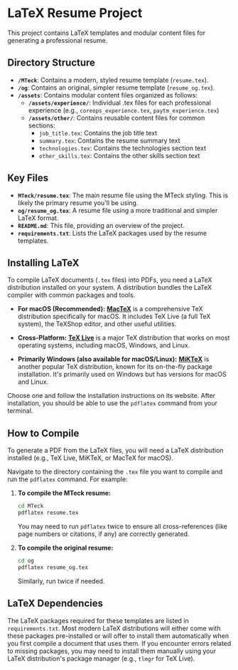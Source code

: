 # LaTeX Resume Project

This project contains LaTeX templates and modular content files for generating a professional resume.

## Directory Structure

- **`/MTeck`**: Contains a modern, styled resume template (`resume.tex`).
- **`/og`**: Contains an original, simpler resume template (`resume_og.tex`).
- **`/assets`**: Contains modular content files organized as follows:
  - **`/assets/experience/`**: Individual .tex files for each professional experience (e.g., `coreops_experience.tex`, `paytm_experience.tex`)
  - **`/assets/other/`**: Contains reusable content files for common sections:
    - `job_title.tex`: Contains the job title text
    - `summary.tex`: Contains the resume summary text
    - `technologies.tex`: Contains the technologies section text
    - `other_skills.tex`: Contains the other skills section text

## Key Files

- **`MTeck/resume.tex`**: The main resume file using the MTeck styling. This is likely the primary resume you'll be using.
- **`og/resume_og.tex`**: A resume file using a more traditional and simpler LaTeX format.
- **`README.md`**: This file, providing an overview of the project.
- **`requirements.txt`**: Lists the LaTeX packages used by the resume templates.

## Installing LaTeX

To compile LaTeX documents (`.tex` files) into PDFs, you need a LaTeX distribution installed on your system. A distribution bundles the LaTeX compiler with common packages and tools.

- **For macOS (Recommended):**
  [**MacTeX**](https://www.tug.org/mactex/) is a comprehensive TeX distribution specifically for macOS. It includes TeX Live (a full TeX system), the TeXShop editor, and other useful utilities.

- **Cross-Platform:**
  [**TeX Live**](https://www.tug.org/texlive/) is a major TeX distribution that works on most operating systems, including macOS, Windows, and Linux.

- **Primarily Windows (also available for macOS/Linux):**
  [**MiKTeX**](https://miktex.org/) is another popular TeX distribution, known for its on-the-fly package installation. It's primarily used on Windows but has versions for macOS and Linux.

Choose one and follow the installation instructions on its website. After installation, you should be able to use the `pdflatex` command from your terminal.

## How to Compile

To generate a PDF from the LaTeX files, you will need a LaTeX distribution installed (e.g., TeX Live, MiKTeX, or MacTeX for macOS).

Navigate to the directory containing the `.tex` file you want to compile and run the `pdflatex` command. For example:

1.  **To compile the MTeck resume:**
    ```bash
    cd MTeck
    pdflatex resume.tex
    ```
    You may need to run `pdflatex` twice to ensure all cross-references (like page numbers or citations, if any) are correctly generated.

2.  **To compile the original resume:**
    ```bash
    cd og
    pdflatex resume_og.tex
    ```
    Similarly, run twice if needed.

## LaTeX Dependencies

The LaTeX packages required for these templates are listed in `requirements.txt`. Most modern LaTeX distributions will either come with these packages pre-installed or will offer to install them automatically when you first compile a document that uses them. If you encounter errors related to missing packages, you may need to install them manually using your LaTeX distribution's package manager (e.g., `tlmgr` for TeX Live).

